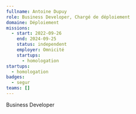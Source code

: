 ```yaml
---
fullname: Antoine Dupuy
role: Business Developer, Chargé de déploiement
domaine: Déploiement
missions:
  - start: 2022-09-26
    end: 2024-09-25
    status: independent
    employer: Omnicité
    startups:
      - homologation
startups:
  - homologation
badges:
  - segur
teams: []
---
```

Business Developer